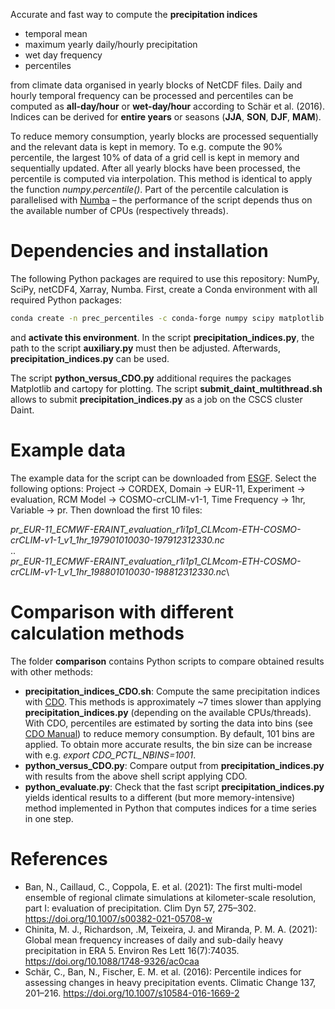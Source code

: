 Accurate and fast way to compute the **precipitation indices**
- temporal mean
- maximum yearly daily/hourly precipitation
- wet day frequency
- percentiles

from climate data organised in yearly blocks of NetCDF files. Daily and hourly temporal frequency can be processed and percentiles can be computed as **all-day/hour** or **wet-day/hour** according to Schär et al. (2016).
Indices can be derived for **entire years** or seasons (**JJA**, **SON**, **DJF**, **MAM**).

To reduce memory consumption, yearly blocks are processed sequentially and the relevant data is kept in memory. To e.g. compute the 90% percentile, the largest 10% of data of a grid cell is kept in memory
and sequentially updated. After all yearly blocks have been processed, the percentile is computed via interpolation. This method is identical to apply the function *numpy.percentile()*. Part of the percentile
calculation is parallelised with [Numba](http://numba.pydata.org) – the performance of the script depends thus on the available number of CPUs (respectively threads).

# Dependencies and installation

The following Python packages are required to use this repository: NumPy, SciPy, netCDF4, Xarray, Numba.
First, create a Conda environment with all required Python packages:

```bash
conda create -n prec_percentiles -c conda-forge numpy scipy matplotlib netcdf4 xarray numba
```

and **activate this environment**. In the script **precipitation_indices.py**, the path to the script **auxiliary.py** must then be adjusted. Afterwards, **precipitation_indices.py** can be used.

The script **python_versus_CDO.py** additional requires the packages Matplotlib and cartopy for plotting. The script **submit_daint_multithread.sh** allows to submit **precipitation_indices.py** as a job on the CSCS cluster Daint.

# Example data

The example data for the script can be downloaded from [ESGF](https://esgf-data.dkrz.de/search/cordex-dkrz/).
Select the following options: Project &rarr; CORDEX, Domain &rarr; EUR-11, Experiment &rarr; evaluation, RCM Model &rarr; COSMO-crCLIM-v1-1, Time Frequency &rarr; 1hr, Variable &rarr; pr. Then download the first 10 files:

*pr_EUR-11_ECMWF-ERAINT_evaluation_r1i1p1_CLMcom-ETH-COSMO-crCLIM-v1-1_v1_1hr_197901010030-197912312330.nc*\
..\
*pr_EUR-11_ECMWF-ERAINT_evaluation_r1i1p1_CLMcom-ETH-COSMO-crCLIM-v1-1_v1_1hr_198801010030-198812312330.nc*\

# Comparison with different calculation methods

The folder **comparison** contains Python scripts to compare obtained results with other methods:
- **precipitation_indices_CDO.sh**: Compute the same precipitation indices with [CDO](https://code.mpimet.mpg.de/projects/cdo/). This methods is approximately ~7 times slower than applying **precipitation_indices.py**
(depending on the available CPUs/threads). With CDO, percentiles are estimated by sorting the data into bins (see [CDO Manual](https://code.mpimet.mpg.de/projects/cdo/embedded/cdo.pdf)) to reduce memory consumption.
By default, 101 bins are applied. To obtain more accurate results, the bin size can be increase with e.g. *export CDO_PCTL_NBINS=1001*.
- **python_versus_CDO.py**: Compare output from **precipitation_indices.py** with results from the above shell script applying CDO.
- **python_evaluate.py**: Check that the fast script **precipitation_indices.py** yields identical results to a different (but more memory-intensive) method implemented in Python that computes indices for a time series in one step.

# References
- Ban, N., Caillaud, C., Coppola, E. et al. (2021): The first multi-model ensemble of regional climate simulations at kilometer-scale resolution, part I: evaluation of precipitation. Clim Dyn 57, 275–302. https://doi.org/10.1007/s00382-021-05708-w
- Chinita, M. J., Richardson, .M, Teixeira, J. and Miranda, P. M. A. (2021): Global mean frequency increases of daily and sub-daily heavy precipitation in ERA 5. Environ Res Lett 16(7):74035. https://doi.org/10.1088/1748-9326/ac0caa
- Schär, C., Ban, N., Fischer, E. M. et al. (2016): Percentile indices for assessing changes in heavy precipitation events. Climatic Change 137, 201–216. https://doi.org/10.1007/s10584-016-1669-2
